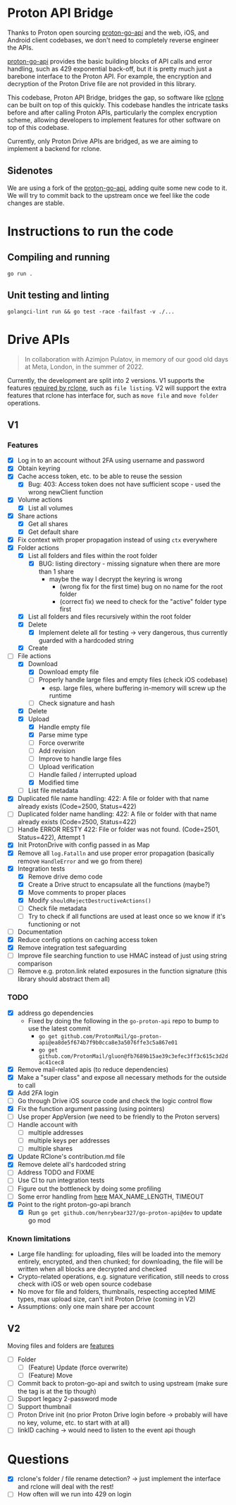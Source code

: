 # Proton API Bridge

Thanks to Proton open sourcing [proton-go-api](https://github.com/ProtonMail/go-proton-api) and the web, iOS, and Android client codebases, we don't need to completely reverse engineer the APIs.

[proton-go-api](https://github.com/ProtonMail/go-proton-api) provides the basic building blocks of API calls and error handling, such as 429 exponential back-off, but it is pretty much just a barebone interface to the Proton API. For example, the encryption and decryption of the Proton Drive file are not provided in this library. 

This codebase, Proton API Bridge, bridges the gap, so software like [rclone](https://github.com/rclone/rclone) can be built on top of this quickly. This codebase handles the intricate tasks before and after calling Proton APIs, particularly the complex encryption scheme, allowing developers to implement features for other software on top of this codebase.

Currently, only Proton Drive APIs are bridged, as we are aiming to implement a backend for rclone.

## Sidenotes

We are using a fork of the [proton-go-api](https://github.com/henrybear327/go-proton-api), adding quite some new code to it. We will try to commit back to the upstream once we feel like the code changes are stable.

# Instructions to run the code

## Compiling and running

`go run .`

## Unit testing and linting 

`golangci-lint run && go test -race -failfast -v ./...`

# Drive APIs

> In collaboration with Azimjon Pulatov, in memory of our good old days at Meta, London, in the summer of 2022.

Currently, the development are split into 2 versions. V1 supports the features [required by rclone](https://github.com/henrybear327/rclone/blob/master/fs/types.go), such as `file listing`. V2 will support the extra features that rclone has interface for, such as `move file` and `move folder` operations.

## V1

### Features

- [x] Log in to an account without 2FA using username and password 
- [x] Obtain keyring
- [x] Cache access token, etc. to be able to reuse the session
    - [x] Bug: 403: Access token does not have sufficient scope - used the wrong newClient function
- [x] Volume actions
    - [x] List all volumes
- [x] Share actions
    - [x] Get all shares
    - [x] Get default share
- [x] Fix context with proper propagation instead of using `ctx` everywhere
- [x] Folder actions
    - [x] List all folders and files within the root folder
        - [x] BUG: listing directory - missing signature when there are more than 1 share
            - maybe the way I decrypt the keyring is wrong
                - (wrong fix for the first time) bug on no name for the root folder 
                - (correct fix) we need to check for the "active" folder type first
    - [x] List all folders and files recursively within the root folder
    - [x] Delete
        - [x] Implement delete all for testing -> very dangerous, thus currently guarded with a hardcoded string
    - [x] Create
- [ ] File actions
    - [x] Download
        - [x] Download empty file
        - [ ] Properly handle large files and empty files (check iOS codebase)
            - esp. large files, where buffering in-memory will screw up the runtime
        - [ ] Check signature and hash
    - [x] Delete
    - [x] Upload
        - [x] Handle empty file        
        - [x] Parse mime type 
        - [ ] Force overwrite
        - [ ] Add revision
        - [ ] Improve to handle large files
        - [ ] Upload verification
        - [ ] Handle failed / interrupted upload
        - [x] Modified time
    - [ ] List file metadata 
- [x] Duplicated file name handling: 422: A file or folder with that name already exists (Code=2500, Status=422)
- [ ] Duplicated folder name handling: 422: A file or folder with that name already exists (Code=2500, Status=422)
- [ ] Handle ERROR RESTY 422: File or folder was not found. (Code=2501, Status=422), Attempt 1
- [x] Init ProtonDrive with config passed in as Map
- [x] Remove all `log.Fatalln` and use proper error propagation (basically remove `HandleError` and we go from there)
- [x] Integration tests
    - [x] Remove drive demo code
    - [x] Create a Drive struct to encapsulate all the functions (maybe?)
    - [x] Move comments to proper places
    - [x] Modify `shouldRejectDestructiveActions()`
    - [ ] Check file metadata
    - [ ] Try to check if all functions are used at least once so we know if it's functioning or not
- [ ] Documentation
- [x] Reduce config options on caching access token
- [x] Remove integration test safeguarding
- [ ] Improve file searching function to use HMAC instead of just using string comparison
- [ ] Remove e.g. proton.link related exposures in the function signature (this library should abstract them all)

### TODO

- [x] address go dependencies
    - Fixed by doing the following in the `go-proton-api` repo to bump to use the latest commit
        - `go get github.com/ProtonMail/go-proton-api@ea8de5f674b7f9b0cca8e3a5076ffe3c5a867e01`
        - `go get github.com/ProtonMail/gluon@fb7689b15ae39c3efec3ff3c615c3d2dac41cec8`
- [x] Remove mail-related apis (to reduce dependencies) 
- [x] Make a "super class" and expose all necessary methods for the outside to call
- [x] Add 2FA login
- [ ] Go through Drive iOS source code and check the logic control flow
- [x] Fix the function argument passing (using pointers)
- [ ] Use proper AppVersion (we need to be friendly to the Proton servers)
- [ ] Handle account with
    - [ ] multiple addresses
    - [ ] multiple keys per addresses
    - [ ] multiple shares 
- [x] Update RClone's contribution.md file
- [x] Remove delete all's hardcoded string
- [ ] Address TODO and FIXME
- [ ] Use CI to run integration tests
- [ ] Figure out the bottleneck by doing some profiling 
- [ ] Some error handling from [here](https://github.com/ProtonMail/WebClients/blob/main/packages/shared/lib/drive/constants.ts) MAX_NAME_LENGTH, TIMEOUT
- [x] Point to the right proton-go-api branch
    - [x] Run `go get github.com/henrybear327/go-proton-api@dev` to update go mod

### Known limitations

- Large file handling: for uploading, files will be loaded into the memory entirely, encrypted, and then chunked; for downloading, the file will be written when all blocks are decrypted and checked
- Crypto-related operations, e.g. signature verification, still needs to cross check with iOS or web open source codebase 
- No move for file and folders, thumbnails, respecting accepted MIME types, max upload size, can't init Proton Drive (coming in V2)
- Assumptions: only one main share per account

## V2

Moving files and folders are [features](https://github.com/rclone/rclone/blob/51a468b2bae4ca8e21760435211623a8199a9167/fs/features.go#L25)

- [ ] Folder
    - [ ] (Feature) Update (force overwrite)
    - [ ] (Feature) Move
- [ ] Commit back to proton-go-api and switch to using upstream (make sure the tag is at the tip though)
- [ ] Support legacy 2-password mode
- [ ] Support thumbnail
- [ ] Proton Drive init (no prior Proton Drive login before -> probably will have no key, volume, etc. to start with at all)
- [ ] linkID caching -> would need to listen to the event api though

# Questions

- [x] rclone's folder / file rename detection? -> just implement the interface and rclone will deal with the rest!
- [ ] How often will we run into 429 on login
